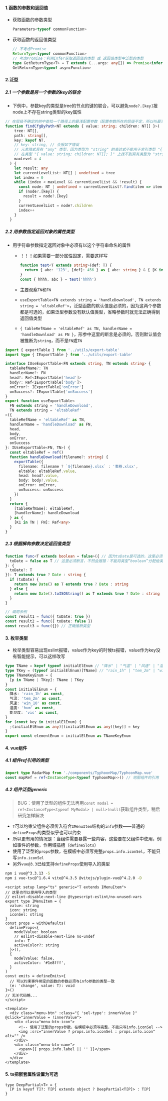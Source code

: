 #### 1.函数的参数和返回值

* 获取函数的参数类型

  ```typescript
  Parameters<typeof commonFunction>
  ```

* 获取函数的返回值类型

  ```typescript
  // 不考虑Promise
  ReturnType<typeof commonFunction>
  // 考虑Promise：利用infer获取返回值的类型 或 返回值类型中泛型的类型
  type GetReturnType<T> = T extends (...args: any[]) => Promise<infer R> ? R : T extends (...args: any[]) => infer R ? R : never;
  GetReturnType<typeof asyncFunction>
  ```

#### 2.泛型

##### 2.1 一个参数是另一个参数的key的联合

* 下例中，参数key的类型是tree的节点的键的联合，可以避免`node?.[key]`报node上不存在string类型的key属性

```ts
// 在层级不确定的树中查找一个路径上的最浅配置参数（配置参数所在的层级不定，所以叫最浅）
function findCfgByPath<NT extends { value: string; children: NT[] }>(
    tree: NT[],
    path: string[],
    key: keyof NT,
    // key: string, // 会报如下错误
    // 元素隐式具有 "any" 类型，因为类型为 "string" 的表达式不能用于索引类型 "{ value: string; children: NT[]; }"。
    // 在类型 "{ value: string; children: NT[]; }" 上找不到具有类型为 "string" 的参数的索引签名。
    maxLevel = 4
  ) {
    let result: any
    let currentLevelList: NT[] | undefined = tree
    let index = 0
    while (index < maxLevel && currentLevelList && !result) {
      const node: NT | undefined = currentLevelList?.find(item => item.value === path[index])
      if (node?.[key]) {
        result = node?.[key]
      }
      currentLevelList = node?.children
      index++
    }
  }
```

##### 2.2 用参数指定返回对象的属性类型

* 用字符串参数指定返回对象中必须有以这个字符串命名的属性

  * ！！！如果需要一部分属性固定，需要这样写

    ```ts
    function test<T extends string>(def: T) {
      return { abc: '123', [def]: 456 } as { abc: string } & { [K in T]: number }
    }
    const { hhhh, abc } = test('hhhh')
    ```

  * 主要观察`TN`和`FN`

  * `useExportTable<FN extends string = 'handleDownload', TN extends string = 'eltableRef'>`，泛型函数的默认值是必须的，因为这两个参数都是可选的，如果泛型参数没有默认值类型，省略参数时就无法正确得到返回值类型

  * `{ tableRefName = 'eltableRef' as TN, handlerName = 'handleDownload' as FN }`，形参中这里的断言是必须的，否则默认值会被推断为`string`，而不是`FN`或`TN`

```ts
import { exportTable } from '../utils/export-table'
import type { IExportTable } from '../utils/export-table'

interface IUseExportTable<FN extends string, TN extends string> {
  tableRefName?: TN
  handlerName?: FN
  head?: Ref<IExportTable['head']>
  body?: Ref<IExportTable['body']>
  onError?: IExportTable['onError']
  onSuccess?: IExportTable['onSuccess']
}
export function useExportTable<
  FN extends string = 'handleDownload',
  TN extends string = 'eltableRef'
>({
  tableRefName = 'eltableRef' as TN,
  handlerName = 'handleDownload' as FN,
  head,
  body,
  onError,
  onSuccess
}: IUseExportTable<FN, TN>) {
  const eltableRef = ref()
  function handleDownload(filename?: string) {
    exportTable({
      filename: filename ? `${filename}.xlsx` : '表格.xlsx',
      eltable: eltableRef.value,
      head: head?.value,
      body: body?.value,
      onError: onError,
      onSuccess: onSuccess
    })
  }
  return {
    [tableRefName]: eltableRef,
    [handlerName]: handleDownload
  } as {
    [K1 in TN | FN]: Ref<any>
  }
}
```

##### 2.3 根据解构参数决定返回值类型

```ts
function func<T extends boolean = false>({ // 因为toDate是可选的，这里必须给默认类型，ts泛型的默认类型无法从js参数解构的默认值获取
  toDate = false as T // 这里必须断言，不然会报错：不能将类型“boolean”分配给类型“T”
}: {
  toDate?: T
}): T extends true ? Date : string {
  if (toDate) {
    return new Date() as T extends true ? Date : string
  } else {
    return new Date().toISOString() as T extends true ? Date : string
  }
}

// 调用示例
const result1 = func({ toDate: true })
const result2 = func({ toDate: false })
const result3 = func({}) // 正确推断类型
```

#### 3. 枚举类型

* 枚举类型容易出现eslint报错，value作为key的时候ts报错，value作为key没有智能提示，可以这样改写

```ts
type TName = keyof typeof initialElEnum // "降水" | "气温" | "风速" | "湿度" | "能见度"
type TKey = (typeof initialElEnum)[TName] // "rain_1h" | "tem_2m" | "win_10" | "hum" | "vis"
type TNameKeyEnum = {
  [p in TName | TKey]: TName | TKey
}
const initialElEnum = {
  降水: 'rain_1h' as const,
  气温: 'tem_2m' as const,
  风速: 'win_10' as const,
  湿度: 'hum' as const,
  能见度: 'vis' as const,
}
for (const key in initialElEnum) {
  ;(initialElEnum as any)[(initialElEnum as any)[key]] = key
}
export const elementEnum = initialElEnum as TNameKeyEnum

```

#### 4. vue组件

##### 4.1 组件ref引用的类型

```ts
import type RadarMap from './components/TyphoonMap/TyphoonMap.vue'
const mapRef = ref<InstanceType<typeof TyphoonMap>>() // 地图组件的引用
```

##### 4.2 组件泛型generic

> BUG：使用了泛型的组件无法再用`const modal = ref<InstanceType<typeof MyModal> | null>(null)`获取组件类型，稍后研究怎样解决

* `T`可以约束父组件必须传入符合`IMenuItem`结构的`info`参数——普通的`defineProps`的类型似乎也可以约束
* 所以更有用的情况是：当组件需要暴露一些内容，这些要在父组件中使用，例如事件的参数，作用域插槽（`defineSlots`）
* 使用了泛型的`props`参数，在模板中必须写完整`props.info.iconSel`，不能只写`info.iconSel`
* 另外`vue@3.3`已经支持`defineProps`使用导入的类型

```bash
npm i vue@^3.3.13 -S
npm i vue-tsc@^1.6.4 vite@^4.3.5 @vitejs/plugin-vue@^4.2.0 -D
```

```vue
<script setup lang="ts" generic="T extends IMenuItem">
// 这里也可以使用导入的类型
// eslint-disable-next-line @typescript-eslint/no-unused-vars
export type IMenuItem = {
  value: string
  icon: string
  iconSel: string
}
const props = withDefaults(
  defineProps<{
    modelValue: boolean
    // eslint-disable-next-line no-undef
    info: T
    activeColor?: string
  }>(),
  {
    modelValue: false,
    activeColor: '#1e8fff',
  }
)
const emits = defineEmits<{
  // 可以约束事件绑定的函数的参数必须与info参数的类型一致
  (e: 'change', value: T): void
}>()
// 无关代码略...
</script>

<template>
  <div class="menu-btn" :class="{ 'sel-type': innerValue }" @click="innerValue = !innerValue">
    <div class="menu-btn-icon">
      <!-- 使用了泛型的props参数，在模板中必须写完整，不能只写info.iconSel -->
      <img :src="innerValue ? props.info.iconSel : props.info.icon" alt="" />
    </div>
    <div class="menu-btn-name">
      <span>{{ props.info.label || '' }}</span>
    </div>
  </div>
</template>
```

#### 5. ts把嵌套属性设置为可选

```
type DeepPartial<T> = {
  [P in keyof T]?: T[P] extends object ? DeepPartial<T[P]> : T[P]
}
```

